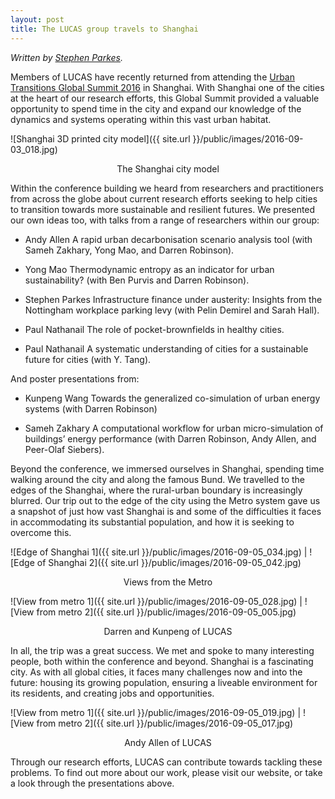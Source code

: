 ```yaml
---
layout: post
title: The LUCAS group travels to Shanghai
---
```

*Written by [Stephen Parkes](https://www.nottingham.ac.uk/geography/people/stephen.parkes).*


Members of LUCAS have recently returned from attending the [Urban Transitions Global Summit 2016](https://www.elsevier.com/events/conferences/urban-transitions-global-summit) in Shanghai. With Shanghai one of the cities at the heart of our research efforts, this Global Summit provided a valuable opportunity to spend time in the city and expand our knowledge of the dynamics and systems operating within this vast urban habitat. 

![Shanghai 3D printed city model]({{ site.url }}/public/images/2016-09-03_018.jpg) 
<p align="center">
The Shanghai city model
</p>

Within the conference building we heard from researchers and practitioners from across the globe about current research efforts seeking to help cities to transition towards more sustainable and resilient futures. We presented our own ideas too, with talks from a range of researchers within our group: 

* Andy Allen	A rapid urban decarbonisation scenario analysis tool (with Sameh Zakhary, Yong Mao, and Darren Robinson).

* Yong Mao	Thermodynamic entropy as an indicator for urban sustainability? (with Ben Purvis and Darren Robinson).

* Stephen Parkes	Infrastructure finance under austerity: Insights from the Nottingham workplace parking levy (with Pelin Demirel and Sarah Hall).

* Paul Nathanail	The role of pocket-brownfields in healthy cities.

* Paul Nathanail 	A systematic understanding of cities for a sustainable future for cities (with Y. Tang).

And poster presentations from:

* Kunpeng Wang	Towards the generalized co-simulation of urban energy systems (with Darren Robinson)

* Sameh Zakhary	A computational workflow for urban micro-simulation of buildings’ energy performance (with Darren Robinson, Andy Allen, and Peer-Olaf Siebers).

Beyond the conference, we immersed ourselves in Shanghai, spending time walking around the city and along the famous Bund. We travelled to the edges of the Shanghai, where the rural-urban boundary is increasingly blurred. Our trip out to the edge of the city using the Metro system gave us a snapshot of just how vast Shanghai is and some of the difficulties it faces in accommodating its substantial population, and how it is seeking to overcome this.

![Edge of Shanghai 1]({{ site.url }}/public/images/2016-09-05_034.jpg)  | ![Edge of Shanghai 2]({{ site.url }}/public/images/2016-09-05_042.jpg) 

<p align="center">
Views from the Metro
</p>

![View from metro 1]({{ site.url }}/public/images/2016-09-05_028.jpg)  | ![View from metro 2]({{ site.url }}/public/images/2016-09-05_005.jpg) 

<p align="center">
Darren and Kunpeng of LUCAS
</p>

In all, the trip was a great success. We met and spoke to many interesting people, both within the conference and beyond. Shanghai is a fascinating city. As with all global cities, it faces many challenges now and into the future: housing its growing population, ensuring a liveable environment for its residents, and creating jobs and opportunities. 

![View from metro 1]({{ site.url }}/public/images/2016-09-05_019.jpg)  | ![View from metro 2]({{ site.url }}/public/images/2016-09-05_017.jpg) 

<p align="center">
Andy Allen of LUCAS
</p>



Through our research efforts, LUCAS can contribute towards tackling these problems. To find out more about our work, please visit our website, or take a look through the presentations above. 

